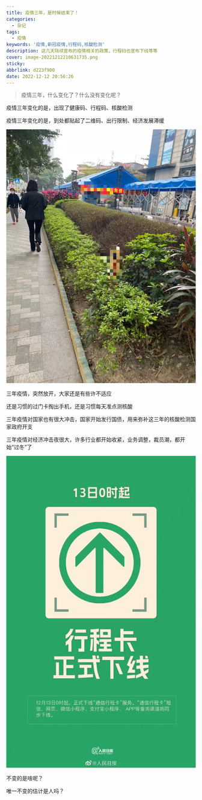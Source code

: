 ```yaml
---
title: 疫情三年，是时候结束了！
categories:
  - 杂记
tags:
  - 疫情
keywords: '疫情,新冠疫情,行程码,核酸检测'
description: 这几天陆续宣布的疫情相关的政策，行程码也宣布下线等等
cover: image-20221212210631735.png
sticky:
abbrlink: d223f900
date: 2022-12-12 20:56:26
---
```


> 疫情三年，什么变化了？什么没有变化呢？

疫情三年变化的是，出现了健康码、行程码、核酸检测

疫情三年变化的是，到处都贴起了二维码、出行限制、经济发展滞缓

![核酸检测点即将拆除](20221212/image-20221212210631735.png)

三年疫情，突然放开，大家还是有些许不适应

还是习惯的过门卡掏出手机，还是习惯每天准点测核酸

三年疫情对国家也有很大冲击，国家开始发行国债，用来弥补这三年的核酸检测国家政府开支

三年疫情对经济冲击夜很大，许多行业都开始收紧，业务调整，裁员潮，都开始“过冬”了

![行程码下线](20221212/image-20221212210553921.png)

不变的是啥呢？

唯一不变的估计是人吗？

